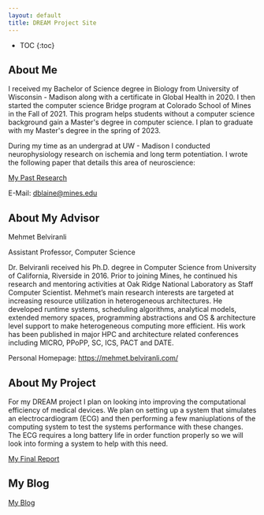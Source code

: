 ```yaml
---
layout: default
title: DREAM Project Site
---
```


* TOC
{:toc}

## About Me

I received my Bachelor of Science degree in Biology from University of Wisconsin - Madison along with a certificate in Global Health in 2020. I then started the computer science Bridge program at Colorado School of Mines in the Fall of 2021. This program helps students without a computer science background gain a Master's degree in computer science. I plan to graduate with my Master's degree in the spring of 2023.

During my time as an undergrad at UW - Madison I conducted neurophysiology research on ischemia and long term potentiation. I wrote the following paper that details this area of neuroscience:

[My Past Research](files/mitigating_effects_of_ltp.pdf)

E-Mail: dblaine@mines.edu

## About My Advisor

Mehmet Belviranli

Assistant Professor, Computer Science

Dr. Belviranli received his Ph.D. degree in Computer Science from University of California, Riverside in 2016. Prior to joining Mines, he continued his research and mentoring activities at Oak Ridge National Laboratory as Staff Computer Scientist.  Mehmet’s main research interests are targeted at increasing resource utilization in heterogeneous architectures. He developed runtime systems, scheduling algorithms, analytical models, extended memory spaces, programming abstractions and OS & architecture level support to make heterogeneous computing more efficient. His work has been published in major HPC and architecture related conferences including MICRO, PPoPP, SC, ICS, PACT and DATE.

Personal Homepage: https://mehmet.belviranli.com/

## About My Project

For my DREAM project I plan on looking into improving the computational efficiency of medical devices. We plan on setting up a system that simulates an electrocardiogram (ECG) and then performing a few maniuplations of the computing system to test the systems performance with these changes. The ECG requires a long battery life in order function properly so we will look into forming a system to help with this need.

[My Final Report](files/finalreport.pdf)

## My Blog

[My Blog](blog.html)
